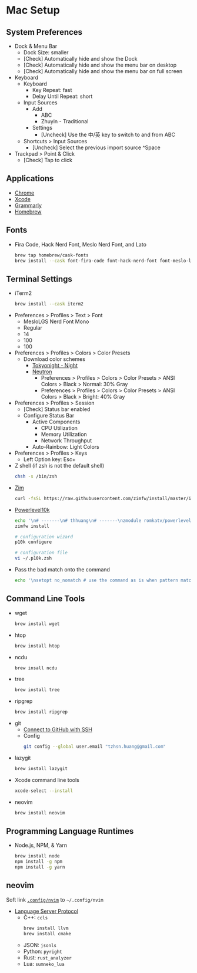 # Mac Setup

## System Preferences
- Dock & Menu Bar
  - Dock Size: smaller
  - [Check] Automatically hide and show the Dock
  - [Check] Automatically hide and show the menu bar on desktop
  - [Check] Automatically hide and show the menu bar on full screen
- Keyboard
  - Keyboard
    - Key Repeat: fast
    - Delay Until Repeat: short
  - Input Sources
    - Add
      - ABC
      - Zhuyin - Traditional
    - Settings
      - [Uncheck] Use the 中/英 key to switch to and from ABC
  - Shortcuts > Input Sources
    - [Uncheck] Select the previous import source ^Space
- Trackpad > Point & Click
  - [Check] Tap to click

## Applications
- [Chrome](https://www.google.com/chrome)
- [Xcode](https://apps.apple.com/tw/app/xcode/id497799835)
- [Grammarly](https://app.grammarly.com/apps)
- [Homebrew](https://brew.sh/)

## Fonts
- Fira Code, Hack Nerd Font, Meslo Nerd Font, and Lato
  ```sh
  brew tap homebrew/cask-fonts
  brew install --cask font-fira-code font-hack-nerd-font font-meslo-lg-nerd-font font-lato
  ```

## Terminal Settings
- iTerm2
  ```sh
  brew install --cask iterm2
  ```
- Preferences > Profiles > Text > Font
  - MesloLGS Nerd Font Mono
  - Regular
  - 14
  - 100
  - 100
- Preferences > Profiles > Colors > Color Presets
  - Download color schemes
    - [Tokyonight - Night](misc/tokyonight-night.itermcolors)
    - [Neutron](https://github.com/mbadolato/iTerm2-Color-Schemes/blob/master/schemes/Neutron.itermcolors)
      - Preferences > Profiles > Colors > Color Presets > ANSI Colors > Black > Normal: 30% Gray
      - Preferences > Profiles > Colors > Color Presets > ANSI Colors > Black > Bright: 40% Gray
- Preferences > Profiles > Session
  - [Check] Status bar enabled
  - Configure Status Bar
    - Active Components
      - CPU Utilization
      - Memory Utilization
      - Network Throughput
    - Auto-Rainbow: Light Colors
- Preferences > Profiles > Keys
  - Left Option key: Esc+
- Z shell (if zsh is not the default shell)
  ```sh
  chsh -s /bin/zsh
  ```
- [Zim](https://github.com/zimfw/zimfw)
  ```sh
  curl -fsSL https://raw.githubusercontent.com/zimfw/install/master/install.zsh | zsh
  ```
- [Powerlevel10k](https://github.com/romkatv/powerlevel10k)
  ```sh
  echo '\n# -------\n# thhuang\n# -------\nzmodule romkatv/powerlevel10k --use degit\n' >> ~/.zimrc
  zimfw install
  
  # configuration wizard
  p10k configure
  
  # configuration file
  vi ~/.p10k.zsh
  ```
- Pass the bad match onto the command
  ```sh
  echo '\nsetopt no_nomatch # use the command as is when pattern matching fails' >> ~/.zshrc
  ```

## Command Line Tools
- wget
  ```sh
  brew install wget
  ```
- htop
  ```sh
  brew install htop
  ```
- ncdu
  ```sh
  brew insall ncdu
  ```
- tree
  ```sh
  brew install tree
  ```
- ripgrep
  ```sh
  brew install ripgrep
  ```
- git
  - [Connect to GitHub with SSH](https://docs.github.com/en/authentication/connecting-to-github-with-ssh)
  - Config
    ```sh
    git config --global user.email "tzhsn.huang@gmail.com"
    ```
- lazygit
  ```sh
  brew install lazygit
  ```
- Xcode command line tools
  ```sh
  xcode-select --install
  ```
- neovim
  ```sh
  brew install neovim
  ```


## Programming Language Runtimes
- Node.js, NPM, & Yarn
  ```sh
  brew install node
  npm install -g npm
  npm install -g yarn
  ```
  
## neovim
Soft link [`.config/nvim`](.config/nvim) to `~/.config/nvim`
- [Language Server Protocol](https://github.com/williamboman/nvim-lsp-installer)
  - C++: `ccls`
    ```sh
    brew install llvm
    brew install cmake
    ```
  - JSON: `jsonls`
  - Python: `pyright`
  - Rust: `rust_analyzer`
  - Lua: `sumneko_lua`
